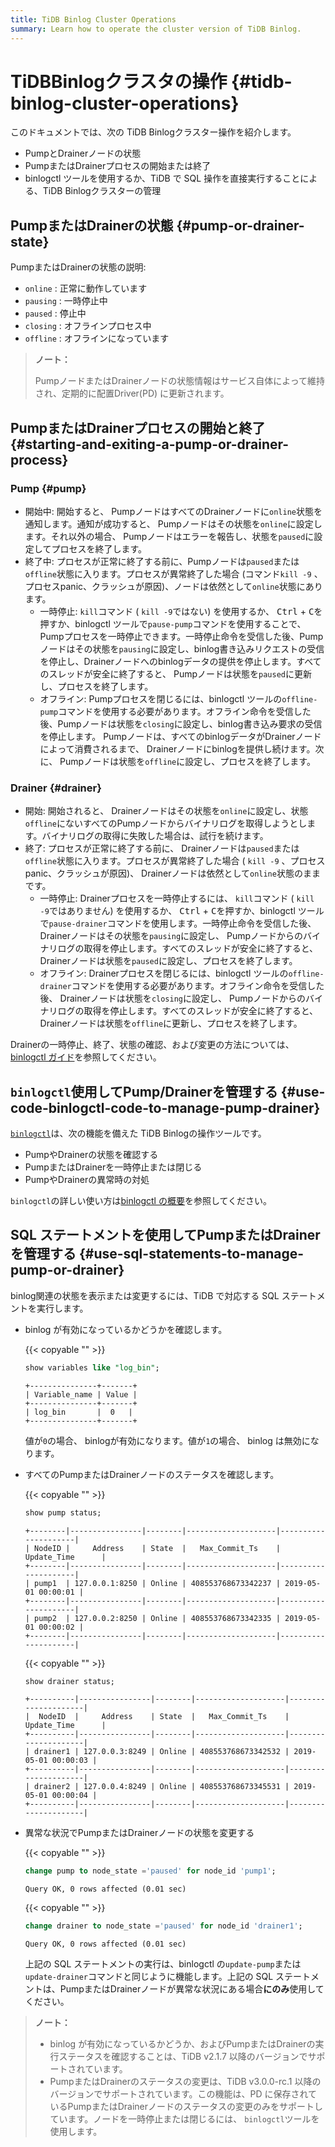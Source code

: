 ```yaml
---
title: TiDB Binlog Cluster Operations
summary: Learn how to operate the cluster version of TiDB Binlog.
---
```


# TiDBBinlogクラスタの操作 {#tidb-binlog-cluster-operations}

このドキュメントでは、次の TiDB Binlogクラスター操作を紹介します。

-   PumpとDrainerノードの状態
-   PumpまたはDrainerプロセスの開始または終了
-   binlogctl ツールを使用するか、TiDB で SQL 操作を直接実行することによる、TiDB Binlogクラスターの管理

## PumpまたはDrainerの状態 {#pump-or-drainer-state}

PumpまたはDrainerの状態の説明:

-   `online` : 正常に動作しています
-   `pausing` : 一時停止中
-   `paused` : 停止中
-   `closing` : オフラインプロセス中
-   `offline` : オフラインになっています

> **ノート：**
>
> PumpノードまたはDrainerノードの状態情報はサービス自体によって維持され、定期的に配置Driver(PD) に更新されます。

## PumpまたはDrainerプロセスの開始と終了 {#starting-and-exiting-a-pump-or-drainer-process}

### Pump {#pump}

-   開始中: 開始すると、 PumpノードはすべてのDrainerノードに`online`状態を通知します。通知が成功すると、 Pumpノードはその状態を`online`に設定します。それ以外の場合、 Pumpノードはエラーを報告し、状態を`paused`に設定してプロセスを終了します。
-   終了中: プロセスが正常に終了する前に、Pumpノードは`paused`または`offline`状態に入ります。プロセスが異常終了した場合 (コマンド`kill -9` 、プロセスpanic、クラッシュが原因)、ノードは依然として`online`状態にあります。
    -   一時停止: `kill`コマンド ( `kill -9`ではない) を使用するか、 <kbd>Ctrl</kbd> + <kbd>C</kbd>を押すか、binlogctl ツールで`pause-pump`コマンドを使用することで、Pumpプロセスを一時停止できます。一時停止命令を受信した後、Pumpノードはその状態を`pausing`に設定し、binlog書き込みリクエストの受信を停止し、Drainerノードへのbinlogデータの提供を停止します。すべてのスレッドが安全に終了すると、 Pumpノードは状態を`paused`に更新し、プロセスを終了します。
    -   オフライン: Pumpプロセスを閉じるには、binlogctl ツールの`offline-pump`コマンドを使用する必要があります。オフライン命令を受信した後、Pumpノードは状態を`closing`に設定し、binlog書き込み要求の受信を停止します。 Pumpノードは、すべてのbinlogデータがDrainerノードによって消費されるまで、 Drainerノードにbinlogを提供し続けます。次に、 Pumpノードは状態を`offline`に設定し、プロセスを終了します。

### Drainer {#drainer}

-   開始: 開始されると、 Drainerノードはその状態を`online`に設定し、状態`offline`にないすべてのPumpノードからバイナリログを取得しようとします。バイナリログの取得に失敗した場合は、試行を続けます。
-   終了: プロセスが正常に終了する前に、 Drainerノードは`paused`または`offline`状態に入ります。プロセスが異常終了した場合 ( `kill -9` 、プロセスpanic、クラッシュが原因)、 Drainerノードは依然として`online`状態のままです。
    -   一時停止: Drainerプロセスを一時停止するには、 `kill`コマンド ( `kill -9`ではありません) を使用するか、 <kbd>Ctrl</kbd> + <kbd>C</kbd>を押すか、binlogctl ツールで`pause-drainer`コマンドを使用します。一時停止命令を受信した後、 Drainerノードはその状態を`pausing`に設定し、 Pumpノードからのバイナリログの取得を停止します。すべてのスレッドが安全に終了すると、 Drainerノードは状態を`paused`に設定し、プロセスを終了します。
    -   オフライン: Drainerプロセスを閉じるには、binlogctl ツールの`offline-drainer`コマンドを使用する必要があります。オフライン命令を受信した後、 Drainerノードは状態を`closing`に設定し、 Pumpノードからのバイナリログの取得を停止します。すべてのスレッドが安全に終了すると、 Drainerノードは状態を`offline`に更新し、プロセスを終了します。

Drainerの一時停止、終了、状態の確認、および変更の方法については、 [binlogctl ガイド](/tidb-binlog/binlog-control.md)を参照してください。

## <code>binlogctl</code>使用してPump/Drainerを管理する {#use-code-binlogctl-code-to-manage-pump-drainer}

[`binlogctl`](https://github.com/pingcap/tidb-binlog/tree/master/binlogctl)は、次の機能を備えた TiDB Binlogの操作ツールです。

-   PumpやDrainerの状態を確認する
-   PumpまたはDrainerを一時停止または閉じる
-   PumpやDrainerの異常時の対処

`binlogctl`の詳しい使い方は[binlogctl の概要](/tidb-binlog/binlog-control.md)を参照してください。

## SQL ステートメントを使用してPumpまたはDrainerを管理する {#use-sql-statements-to-manage-pump-or-drainer}

binlog関連の状態を表示または変更するには、TiDB で対応する SQL ステートメントを実行します。

-   binlog が有効になっているかどうかを確認します。

    {{< copyable "" >}}

    ```sql
    show variables like "log_bin";
    ```

    ```
    +---------------+-------+
    | Variable_name | Value |
    +---------------+-------+
    | log_bin       |  0   |
    +---------------+-------+
    ```

    値が`0`の場合、 binlogが有効になります。値が`1`の場合、 binlog は無効になります。

-   すべてのPumpまたはDrainerノードのステータスを確認します。

    {{< copyable "" >}}

    ```sql
    show pump status;
    ```

    ```
    +--------|----------------|--------|--------------------|---------------------|
    | NodeID |     Address    | State  |   Max_Commit_Ts    |    Update_Time      |
    +--------|----------------|--------|--------------------|---------------------|
    | pump1  | 127.0.0.1:8250 | Online | 408553768673342237 | 2019-05-01 00:00:01 |
    +--------|----------------|--------|--------------------|---------------------|
    | pump2  | 127.0.0.2:8250 | Online | 408553768673342335 | 2019-05-01 00:00:02 |
    +--------|----------------|--------|--------------------|---------------------|
    ```

    {{< copyable "" >}}

    ```sql
    show drainer status;
    ```

    ```
    +----------|----------------|--------|--------------------|---------------------|
    |  NodeID  |     Address    | State  |   Max_Commit_Ts    |    Update_Time      |
    +----------|----------------|--------|--------------------|---------------------|
    | drainer1 | 127.0.0.3:8249 | Online | 408553768673342532 | 2019-05-01 00:00:03 |
    +----------|----------------|--------|--------------------|---------------------|
    | drainer2 | 127.0.0.4:8249 | Online | 408553768673345531 | 2019-05-01 00:00:04 |
    +----------|----------------|--------|--------------------|---------------------|
    ```

-   異常な状況でPumpまたはDrainerノードの状態を変更する

    {{< copyable "" >}}

    ```sql
    change pump to node_state ='paused' for node_id 'pump1';
    ```

    ```
    Query OK, 0 rows affected (0.01 sec)
    ```

    {{< copyable "" >}}

    ```sql
    change drainer to node_state ='paused' for node_id 'drainer1';
    ```

    ```
    Query OK, 0 rows affected (0.01 sec)
    ```

    上記の SQL ステートメントの実行は、binlogctl の`update-pump`または`update-drainer`コマンドと同じように機能します。上記の SQL ステートメントは、PumpまたはDrainerノードが異常な状況にある場合**にのみ**使用してください。

> **ノート：**
>
> -   binlog が有効になっているかどうか、およびPumpまたはDrainerの実行ステータスを確認することは、TiDB v2.1.7 以降のバージョンでサポートされています。
> -   PumpまたはDrainerのステータスの変更は、TiDB v3.0.0-rc.1 以降のバージョンでサポートされています。この機能は、PD に保存されているPumpまたはDrainerノードのステータスの変更のみをサポートしています。ノードを一時停止または閉じるには、 `binlogctl`ツールを使用します。
